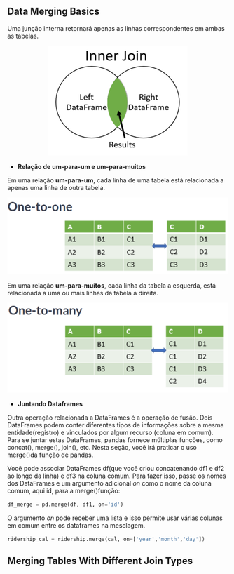 ## Data Merging Basics

Uma junção interna retornará apenas as linhas correspondentes em ambas as tabelas.


<div align='center'>
<img src="./../Images/innerJoin.png" height="250px">
</div>

- **Relação de um-para-um e um-para-muitos**

Em uma relação **um-para-um**, cada linha de uma tabela está relacionada a apenas uma linha de outra tabela.
<div align='center'>
<img src="./../Images/one-to-one.png">
</div>

Em uma relação **um-para-muitos**, cada linha da tabela a esquerda, está relacionada a uma ou mais linhas da tabela a direita.

<div align='center'>
<img src="./../Images/one-to-many.png">
</div>

- **Juntando Dataframes**

Outra operação  relacionada a DataFrames é a operação de fusão. Dois DataFrames podem conter diferentes tipos de informações sobre a mesma entidade(registro) e vinculados por algum recurso (coluna em comum). Para se juntar estas DataFrames, pandas fornece múltiplas funções, como concat(), merge(), join(), etc. Nesta seção, você irá praticar o uso merge()da função de pandas.

Você pode associar DataFrames df(que você criou concatenando df1 e df2 ao longo da linha) e df3 na coluna comum. Para fazer isso, passe os nomes dos DataFrames e um argumento adicional *on* como o nome da coluna comum, aqui id, para a merge()função:


```python
df_merge = pd.merge(df, df1, on='id')
```


O argumento *on* pode receber uma lista e isso permite usar várias colunas em comum entre os dataframes na mesclagem.

```python
ridership_cal = ridership.merge(cal, on=['year','month','day'])
```

## Merging Tables With Different Join Types



